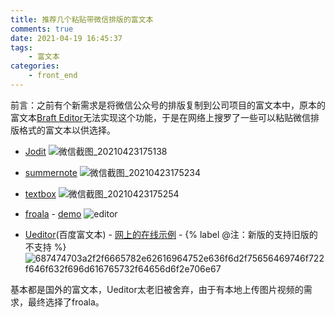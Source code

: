 ```yaml
---
title: 推荐几个粘贴带微信排版的富文本
comments: true
date: 2021-04-19 16:45:37
tags: 
    - 富文本
categories:
    - front_end
---
```


前言：之前有个新需求是将微信公众号的排版复制到公司项目的富文本中，原本的富文本[Braft Editor](https://braft.margox.cn/)无法实现这个功能，于是在网络上搜罗了一些可以粘贴微信排版格式的富文本以供选择。

<!-- more -->


+ [Jodit](https://xdsoft.net/jodit/)
![微信截图_20210423175138](/hexo_blog/images/微信截图_20210423175138.png)

+ [summernote](https://summernote.org/)
![微信截图_20210423175234](/hexo_blog/images/微信截图_20210423175234.png)

+ [textbox](https://www.textbox.io/)
![微信截图_20210423175254](/hexo_blog/images/微信截图_20210423175254.png)

+ [froala](https://froala.com/) - [demo](https://froala.com/wysiwyg-editor/examples/)
![editor](/hexo_blog/images/editor.jpg)

+ [Ueditor](https://github.com/fex-team/ueditor)(百度富文本) - [网上的在线示例](http://www.ab173.com/ueditor/) - {% label @注：新版的支持旧版的不支持 %}
![687474703a2f2f6665782e62616964752e636f6d2f75656469746f722f646f632f696d616765732f64656d6f2e706e67](/hexo_blog/images/687474703a2f2f6665782e62616964752e636f6d2f75656469746f722f646f632f696d616765732f64656d6f2e706e67.png)


基本都是国外的富文本，Ueditor太老旧被舍弃，由于有本地上传图片视频的需求，最终选择了froala。

